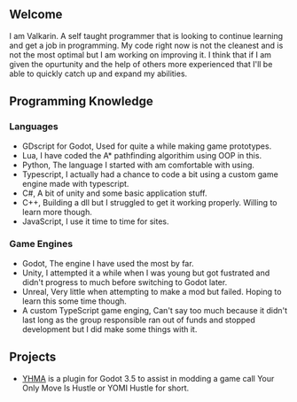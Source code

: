 ## Welcome
I am Valkarin. A self taught programmer that is looking to continue learning and get a job in programming. My code right now is not the cleanest and is not the most optimal but I am working on improving it. I think that if I am given the opurtunity and the help of others more experienced that I'll be able to quickly catch up and expand my abilities.

## Programming Knowledge
### Languages
- GDscript for Godot, Used for quite a while making game prototypes.
- Lua, I have coded the A* pathfinding algorithim using OOP in this.
- Python, The language I started with am comfortable with using.
- Typescript, I actually had a chance to code a bit using a custom game engine made with typescript.
- C#, A bit of unity and some basic application stuff.
- C++, Building a dll but I struggled to get it working properly. Willing to learn more though.
- JavaScript, I use it time to time for sites.
### Game Engines
- Godot, The engine I have used the most by far.
- Unity, I attempted it a while when I was young but got fustrated and didn't progress to much before switching to Godot later.
- Unreal, Very little when attempting to make a mod but failed. Hoping to learn this some time though.
- A custom TypeScript game enging, Can't say too much because it didn't last long as the group responsible ran out of funds and stopped development but I did make some things with it.

## Projects
- [YHMA](https://github.com/Valkarin1029/YHModAssistant) is a plugin for Godot 3.5 to assist in modding a game call Your Only Move Is Hustle or YOMI Hustle for short.
<!--
**Valkarin1029/Valkarin1029** is a ✨ _special_ ✨ repository because its `README.md` (this file) appears on your GitHub profile.

Here are some ideas to get you started:

- 🔭 I’m currently working on ...
- 🌱 I’m currently learning ...
- 👯 I’m looking to collaborate on ...
- 🤔 I’m looking for help with ...
- 💬 Ask me about ...
- 📫 How to reach me: ...
- 😄 Pronouns: ...
- ⚡ Fun fact: ...
-->
